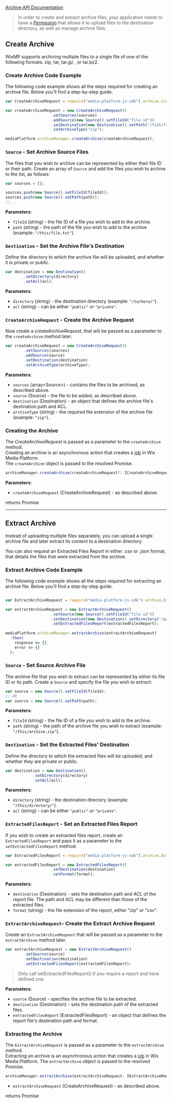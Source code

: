 [Archive API Documentation](https://support.wixmp.com/en/article/archive-service)

> In order to create and extract archive files, your application needs to have a _[Permission](https://support.wixmp.com/en/article/archive-service#relevant-permission-settings)_
 that allows it to upload files to the destination directory, as well as manage archive files.

## Create Archive

WixMP supports archiving multiple files to a single file of one of the following formats:
zip, tar, tar.gz , or tar.bz2.  

### Create Archive Code Example
The following code example shows all the steps required for creating an archive file. 
Below you'll find a step-by-step guide. 
```javascript
var CreateArchiveRequest = require("media-platform-js-sdk").archive.CreateArchiveRequest;

var createArchiveRequest = new CreateArchiveRequest()
                    .setSources(sources)
                    .addSource(new Source().setFileId("file-id"))
                    .setDestination(new Destination().setPath("/fish/file.zip").setAcl("public"))
                    .setArchiveType("zip");

mediaPlatform.archiveManager.createArchive(createArchiveRequest);
```

### `Source` - Set Archive Source Files
The files that you wish to archive can be represented by either their file ID or their path. 
Create an array of `Source` and add the files you wish to archive to the list, as follows:

```javascript
var sources = [];

sources.push(new Source().setFileId(fileId));
sources.push(new Source().setPath(path));
//...
```
__Parameters__:
- `fileId` (string) - the file ID of a file you wish to add to the archive.
- `path` (string) - the path of the file you wish to add to the archive (example: `"/this/file.txt"`).  

### `Destination` - Set the Archive File's Destination
Define the directory to which the archive file will be uploaded, and whether it is private or public.

```javascript
var destination = new Destination()
        .setDirectory(directory)
        .setAcl(acl);
```
__Parameters__:
- `directory` (string) - the destination directory (example: `"/to/here/"`).  
- `acl` (string) - can be either `"public"` or `"private"`.


### `CreateArchiveRequest` - Create the Archive Request
Now create a _createArchiveRequest_, that will be passed as a parameter to the `createArchive` method later.

```javascript
var createArchiveRequest = new CreateArchiveRequest()
        .setSources(sources)
        .addSource(source)
        .setDestination(destination)
        .setArchiveType(archiveType);
```     
  __Parameters__:
- `sources` (array\<Source>) - contains the files to be archived, as described above.  
- `source` (Source) - the file to be added, as described above. 
- `destination` (Destination) - an object that defines the archive file's destination path and ACL.
- `archiveType` (string) - the required file extension of the archive file (example: `"zip"`).
      
### Creating the Archive
The _CreateArchiveRequest_ is passed as a parameter to the `createArchive` method.  
Creating an archive is an asynchronous action that creates a [job][job-docs] in Wix Media Platform.  
The `createArchive` object is passed to the resolved Promise.

```typescript
archiveManager.createArchive(createArchiveRequest?: ICreateArchiveRequest): Promise<Job<CreateArchiveSpecification>> 
```
__Parameters__: 
- `createArchiveRequest` (CreateArchiveRequest) - as described above.  

returns Promise
***

## Extract Archive

Instead of uploading multiple files separately, you can upload a single archive file and later extract its content to a destination directory.  

You can also request an Extracted Files Report in either .csv or .json format, that details the files that were extracted from the archive.

### Extract Archive Code Example
The following code example shows all the steps required for extracting an archive file. 
Below you'll find a step-by-step guide. 

```javascript

var ExtractArchiveRequest = require("media-platform-js-sdk").archive.ExtractArchiveRequest;

var extractArchiveRequest = new ExtractArchiveRequest()
                    .setSource(new Source().setFileId("file-id"))
                    .setDestination(new Destination().setDirectory("/porcupines/porcupine_images/").setAcl("public"))
                    .setExtractedFilesReport(extractedFilesReport);
                    
mediaPlatform.archiveManager.extractArchive(extractArchiveRequest)
  .then(
    response => {},
    error => {}
  );
```

### `Source` - Set Source Archive File
The archive file that you wish to extract can be represented by either its file ID or its path. 
Create a `Source` and specify the file you wish to extract:

```javascript
var source = new Source().setFileId(fileId);
// OR
var source = new Source().setPath(path);
```

__Parameters__:
- `fileId` (string) - the file ID of a file you wish to add to the archive.
- `path` (string) - the path of the archive file you wish to extract (example: `"/this/archive.zip"`).  

### `Destination` - Set the Extracted Files' Destination
Define the directory to which the extracted files will be uploaded, and whether they are private or public.

```javascript
var destination = new Destination()
            .setDirectory(directory)
            .setAcl(acl);
```
__Parameters__:
- `directory` (string) - the destination directory (example: `"/this/directory/"`).  
- `acl` (string) - can be either `"public"` or `"private"`.

### `ExtractedFilesReport` - Set an Extracted Files Report
If you wish to create an extracted files report, create an `ExtractedFilesReport` and pass it as a parameter to the `setExtractedFilesReport` method:

```javascript
var ExtractedFilesReport = require("media-platform-js-sdk").archive.ExtractedFilesReport;

var extractedFilesReport = new ExtractedFilesReport()
                    .setDestination(destination)
                    .setFormat(format);
```
__Parameters__:
- `destination` (Destination) - sets the destination path and ACL of the report file. 
The path and ACL may be different than those of the extracted files.
- `format` (string) - the file extension of the report, either "zip" or "csv". 

### `ExtractArchiveRequest`- Create the Extract Archive Request
Create an `ExtractArchiveRequest` that will be passed as a parameter to the `extractArchive` method later.  

```javascript
var extractArchiveRequest = new ExtractArchiveRequest()
        .setSource(source)
        .setDestination(destination)
        .setExtractedFilesReport(extractedFilesReport);
```

>Only call setExtractedFilesReport() if you require a report and have defined one.

  __Parameters__:
- `source` (Source) - specifies the archive file to be extracted.
- `destination` (Destination) - sets the destination path of the extracted files. 
- `extractedFilesReport` (ExtractedFilesReport) - an object that defines the report file's destination path and format.


### Extracting the Archive
The `ExtractArchiveRequest` is passed as a parameter to the `extractArchive` method.  
Extracting an archive is an asynchronous action that creates a [job][job-docs] in Wix Media Platform.
The `extractArchive` object is passed to the resolved Promise. 


```typescript
archiveManager.extractArchive(extractArchiveRequest: IExtractArchiveRequest): Promise<Job<ExtractArchiveSpecification>>
```
- `extractArchiveRequest` (CreateArchiveRequest) - as described above.  

returns Promise

[job-docs]: https://support.wixmp.com/en/article/jobs
